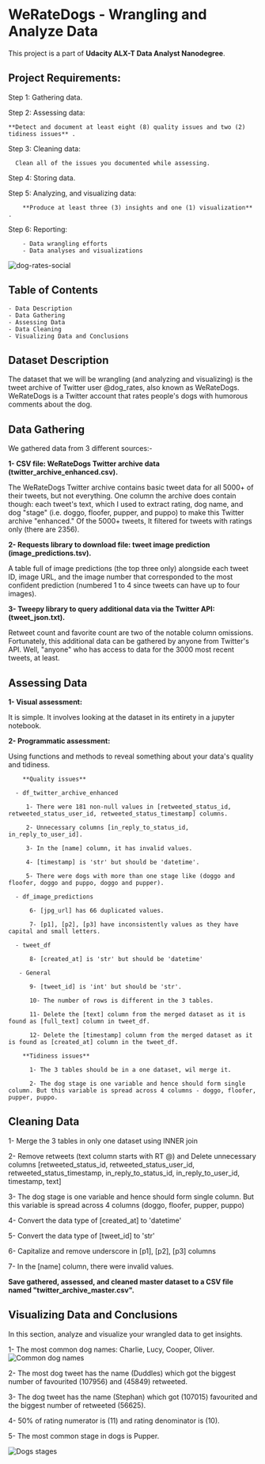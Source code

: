 # WeRateDogs - Wrangling and Analyze Data

This project is a part of **Udacity ALX-T Data Analyst Nanodegree**.

## Project Requirements:

Step 1: Gathering data.

Step 2: Assessing data:

    **Detect and document at least eight (8) quality issues and two (2) tidiness issues** .

Step 3: Cleaning data:

      Clean all of the issues you documented while assessing.

Step 4: Storing data.

Step 5: Analyzing, and visualizing data:
        
        **Produce at least three (3) insights and one (1) visualization** .

Step 6: Reporting:

        - Data wrangling efforts
        - Data analyses and visualizations


![dog-rates-social](https://user-images.githubusercontent.com/65326291/187084491-61e58ed3-2eb2-4f2c-8dc3-9ba75ef6dbfd.jpg)

## Table of Contents
    - Data Description
    - Data Gathering
    - Assessing Data
    - Data Cleaning
    - Visualizing Data and Conclusions


## Dataset Description
The dataset that we will be wrangling (and analyzing and visualizing) is the tweet archive of Twitter user @dog_rates, also known as WeRateDogs. WeRateDogs is a Twitter account that rates people's dogs with humorous comments about the dog.
 
## Data Gathering
We gathered data from 3 different sources:-

**1- CSV file: WeRateDogs Twitter archive data (twitter_archive_enhanced.csv).**

The WeRateDogs Twitter archive contains basic tweet data for all 5000+ of their tweets, but not everything. One column the archive does contain though: each tweet's text, which I used to extract rating, dog name, and dog "stage" (i.e. doggo, floofer, pupper, and puppo) to make this Twitter archive "enhanced." Of the 5000+ tweets, It filtered for tweets with ratings only (there are 2356).

**2- Requests library to download file: tweet image prediction (image_predictions.tsv).**

A table full of image predictions (the top three only) alongside each tweet ID, image URL, and the image number that corresponded to the most confident prediction (numbered 1 to 4 since tweets can have up to four images).

**3- Tweepy library to query additional data via the Twitter API: (tweet_json.txt).**

Retweet count and favorite count are two of the notable column omissions. Fortunately, this additional data can be gathered by anyone from Twitter's API. Well, "anyone" who has access to data for the 3000 most recent tweets, at least.


## Assessing Data

  **1- Visual assessment:**
  
It is simple. It involves looking at the dataset in its entirety in a jupyter notebook.

  **2- Programmatic assessment:**
  
Using functions and methods to reveal something about your data's quality and tidiness.

        **Quality issues**
        
      - df_twitter_archive_enhanced
      
         1- There were 181 non-null values in [retweeted_status_id, retweeted_status_user_id, retweeted_status_timestamp] columns.
         
         2- Unnecessary columns [in_reply_to_status_id, in_reply_to_user_id].
         
         3- In the [name] column, it has invalid values.
         
         4- [timestamp] is 'str' but should be 'datetime'.
         
         5- There were dogs with more than one stage like (doggo and floofer, doggo and puppo, doggo and pupper).

      - df_image_predictions
      
          6- [jpg_url] has 66 duplicated values.
          
          7- [p1], [p2], [p3] have inconsistently values as they have capital and small letters.

      - tweet_df
      
          8- [created_at] is 'str' but should be 'datetime'

       - General
       
          9- [tweet_id] is 'int' but should be 'str'.
          
          10- The number of rows is different in the 3 tables.
          
          11- Delete the [text] column from the merged dataset as it is found as [full_text] column in tweet_df.
          
          12- Delete the [timestamp] column from the merged dataset as it is found as [created_at] column in the tweet_df.

        **Tidiness issues**
        
          1- The 3 tables should be in a one dataset, wil merge it.
          
          2- The dog stage is one variable and hence should form single column. But this variable is spread across 4 columns - doggo, floofer, pupper, puppo.
          
## Cleaning Data

1- Merge the 3 tables in only one dataset using INNER join

2- Remove retweets (text column starts with RT @) and Delete unnecessary columns [retweeted_status_id, retweeted_status_user_id, retweeted_status_timestamp, in_reply_to_status_id, in_reply_to_user_id, timestamp, text]

3- The dog stage is one variable and hence should form single column. But this variable is spread across 4 columns (doggo, floofer, pupper, puppo)

4- Convert the data type of [created_at] to 'datetime'

5- Convert the data type of [tweet_id] to 'str'

6- Capitalize and remove underscore in [p1], [p2], [p3] columns

7- In the [name] column, there were invalid values.

**Save gathered, assessed, and cleaned master dataset to a CSV file named "twitter_archive_master.csv".**


## Visualizing Data and Conclusions
In this section, analyze and visualize your wrangled data to get insights.
 
1- The most common dog names: Charlie, Lucy, Cooper, Oliver.
![Common dog names](https://user-images.githubusercontent.com/65326291/187084497-1187eb21-8273-457e-a2df-af534dd17882.png)

2- The most dog tweet has the name (Duddles) which got the biggest number of favourited (107956) and (45849) retweeted.

3- The dog tweet has the name (Stephan) which got (107015) favourited and the biggest number of retweeted (56625).

4- 50% of rating numerator is (11) and rating denominator is (10).

5- The most common stage in dogs is Pupper.


![Dogs stages](https://user-images.githubusercontent.com/65326291/187084506-ba757a2e-090d-4cf5-9918-825eedf2b904.png)


